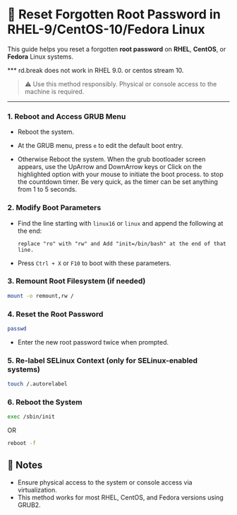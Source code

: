 # 🔐 Reset Forgotten Root Password in RHEL-9/CentOS-10/Fedora Linux

This guide helps you reset a forgotten **root password** on **RHEL**, **CentOS**, or **Fedora** Linux systems.

*** rd.break does not work in RHEL 9.0. or centos stream 10.

> ⚠️ Use this method responsibly. Physical or console access to the machine is required.

---

### 1. Reboot and Access GRUB Menu
- Reboot the system.
- At the GRUB menu, press `e` to edit the default boot entry.

- Otherwise Reboot the system. When the grub bootloader screen appears, use the UpArrow and DownArrow keys or Click on the highlighted option with your mouse to initiate the boot process. to stop the countdown timer. Be very quick, as the timer can be set anything from 1 to 5 seconds.


### 2. Modify Boot Parameters
- Find the line starting with `linux16` or `linux` and append the following at the end:
  ```
  replace "ro" with "rw" and Add "init=/bin/bash" at the end of that line.
  ```
- Press `Ctrl + X` or `F10` to boot with these parameters.

### 3. Remount Root Filesystem (if needed)
```bash
mount -o remount,rw /
```

### 4. Reset the Root Password
```bash
passwd  
```
- Enter the new root password twice when prompted.

### 5. Re-label SELinux Context (only for SELinux-enabled systems)
```bash
touch /.autorelabel
```

### 6. Reboot the System
```bash
exec /sbin/init
```
OR
```bash
reboot -f
```

## 🔐 Notes
- Ensure physical access to the system or console access via virtualization.
- This method works for most RHEL, CentOS, and Fedora versions using GRUB2.
